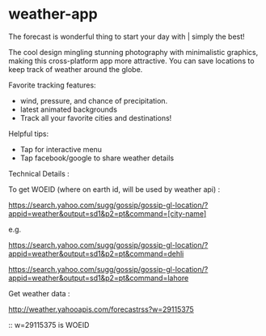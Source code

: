 weather-app
===========

The forecast is wonderful thing to start your day with | simply the best!

The cool design mingling stunning photography with minimalistic graphics, making this cross-platform app more attractive.
You can save locations to keep track of weather around the globe.

Favorite tracking features:

- wind, pressure, and chance of precipitation.
- latest animated backgrounds
- Track all your favorite cities and destinations!

Helpful tips:

- Tap for interactive menu
- Tap facebook/google to share weather details


Technical Details :

To get WOEID (where on earth id, will be used by weather api) :

https://search.yahoo.com/sugg/gossip/gossip-gl-location/?appid=weather&output=sd1&p2=pt&command=[city-name]

e.g.

https://search.yahoo.com/sugg/gossip/gossip-gl-location/?appid=weather&output=sd1&p2=pt&command=dehli

https://search.yahoo.com/sugg/gossip/gossip-gl-location/?appid=weather&output=sd1&p2=pt&command=lahore

Get weather data :

http://weather.yahooapis.com/forecastrss?w=29115375

:: w=29115375 is WOEID